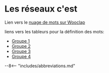 
# Les réseaux c'est

Lien vers le [nuage de mots sur Wooclap](www.wooclap.com/PLTHIP)

liens vers les tableurs pour la définition des mots:

* [Groupe 1](https://cloud.imt-atlantique.fr/index.php/s/92staxr7HpBrmnJ)
* [Groupe 2]()
* [Groupe 3]()
* [Groupe 4]()



--8<-- "includes/abbreviations.md"